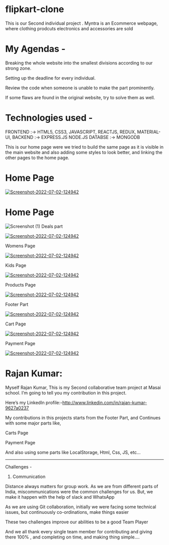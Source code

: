 # flipkart-clone
This is our Second individual project . Myntra is an Ecommerce webpage, where clothing prodcuts electronics and accessories are sold 

# My Agendas -
Breaking the whole website into the smallest divisions according to our strong zone.

Setting up the deadline for every individual.

Review the code when someone is unable to make the part prominently.


If some flaws are found in the original website, try to solve them as well.

# Technologies used -
FRONTEND :-> HTML5, CSS3, JAVASCRIPT, REACTJS, REDUX, MATERIAL-UI, 
BACKEND :-> EXPRESS.JS NODE.JS 
DATABSE :-> MONGODB


This is our home page were we tried to build the same page as it is visible in the main website and also adding some styles to look better, and linking the other pages to the home page.

# Home Page
<a href='https://postimg.cc/f3CzbSWr' target='_blank'><img src='https://miro.medium.com/max/700/1*EO9dK-G7C6P-W2JTUm82lQ.png' border='0' alt='Screenshot-2022-07-02-124942'/></a>
# Home Page 
![Screenshot (1)](https://user-images.githubusercontent.com/99542983/232956588-5f817427-90e3-436a-a884-8316fe117a13.png)
Deals part

<a href='https://postimg.cc/f3CzbSWr' target='_blank'><img src='https://miro.medium.com/max/700/1*EO9dK-G7C6P-W2JTUm82lQ.png' border='0' alt='Screenshot-2022-07-02-124942'/></a>

Womens Page

<a href='https://postimg.cc/f3CzbSWr' target='_blank'><img src='https://miro.medium.com/max/700/1*Duv-aF_Vq7uYBCQc3hPBHg.png' border='0' alt='Screenshot-2022-07-02-124942'/></a>

Kids Page

<a href='https://postimg.cc/f3CzbSWr' target='_blank'><img src='https://miro.medium.com/max/700/1*HqZhWMN5E6tJA6hiBZiUxA.png' border='0' alt='Screenshot-2022-07-02-124942'/></a>

Products Page

<a href='https://postimg.cc/f3CzbSWr' target='_blank'><img src='https://miro.medium.com/max/700/1*o65uk5wcP8BHwUpSx23YFw.png' border='0' alt='Screenshot-2022-07-02-124942'/></a>

Footer Part

<a href='https://postimg.cc/f3CzbSWr' target='_blank'><img src='https://miro.medium.com/max/700/1*8oJgYklY2lkgvMV6-oJmqA.png' border='0' alt='Screenshot-2022-07-02-124942'/></a>

Cart Page

<a href='https://postimg.cc/f3CzbSWr' target='_blank'><img src='https://miro.medium.com/max/700/1*hz7-WOGy_vjxRJFg5lhrvQ.png' border='0' alt='Screenshot-2022-07-02-124942'/></a>

Payment Page

<a href='https://postimg.cc/f3CzbSWr' target='_blank'><img src='https://miro.medium.com/max/700/1*dpKdvnEKm2PS1p9WPkRrfw.png' border='0' alt='Screenshot-2022-07-02-124942'/></a>

# Rajan Kumar:

Myself Rajan Kumar, This is my Second collaborative team project at Masai school. I’m going to tell you my contribution in this project.

Here’s my LinkedIn profile:-http://www.linkedin.com/in/rajan-kumar-9627a0237

My contributions in this projects starts from the Footer Part, and Continues with some major parts like,

Carts Page

Payment Page

And also using some parts like LocalStorage, Html, Css, JS, etc…

___________________________________________________________________

Challenges -
1. Communication

Distance always matters for group work. As we are from different parts of India, miscommunications were the common challenges for us. But, we make it happen with the help of slack and WhatsApp


As we are using Git collaboration, initially we were facing some technical issues, but continuously co-ordinations, make things easier

These two challenges improve our abilities to be a good Team Player

And we all thank every single team member for contributing and giving there 100% , and completing on time, and making thing simple….

